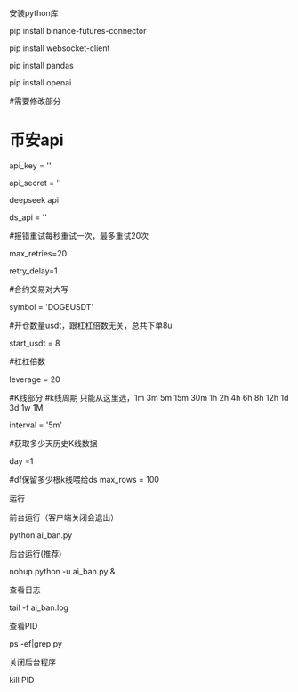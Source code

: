 
安装python库

pip install binance-futures-connector

pip install websocket-client

pip install pandas

pip install openai

#需要修改部分


# 币安api
api_key = ''

api_secret = ''

deepseek api

ds_api = ''

#报错重试每秒重试一次，最多重试20次

max_retries=20

retry_delay=1

#合约交易对大写

symbol = 'DOGEUSDT'

#开仓数量usdt，跟杠杠倍数无关，总共下单8u

start_usdt = 8

#杠杠倍数

leverage = 20

#K线部分
#k线周期  只能从这里选，1m 3m 5m 15m 30m 1h 2h 4h 6h 8h 12h 1d 3d 1w 1M

interval = '5m' 

#获取多少天历史K线数据

day =1 

#df保留多少根k线喂给ds
max_rows = 100   

运行

前台运行（客户端关闭会退出）

python ai_ban.py

后台运行(推荐)

nohup python -u ai_ban.py &

查看日志

tail -f ai_ban.log

查看PID

ps -ef|grep py

关闭后台程序

kill PID



